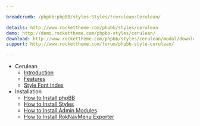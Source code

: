 ```yaml
---

breadcrumb: /phpbb:phpBB/styles:Styles/!cerulean:Cerulean/

details: http://www.rockettheme.com/phpbb/styles/cerulean
demo: http://demo.rockettheme.com/phpbb-styles/cerulean/
download: http://www.rockettheme.com/phpbb/styles/cerulean/modal/downloads
support: http://www.rockettheme.com/forum/phpbb-style-cerulean/

---
```


* Cerulean
	* [Introduction](INDEX.md#introduction)
	* [Features](INDEX.md#features)
    * [Style Font Index](../../../technical_tips/general/font_index.md)
* Installation
	* [How to Install phpBB](../../start/install.md)
	* [How to Install Styles](../../start/styles.md)
	* [How to Install Admin Modules](../../start/styles.md#installing-administrative-modules)
	* [How to Install RokNavMenu Exporter](../../modules/roknavmenu.md)